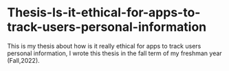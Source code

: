 # Thesis-Is-it-ethical-for-apps-to-track-users-personal-information
This is my thesis about how is it really ethical for apps to track users personal information, I wrote this thesis in the fall term of my freshman year (Fall,2022).
